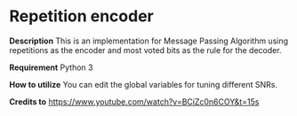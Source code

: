 # Repetition encoder
**Description**
This is an implementation for Message Passing Algorithm using repetitions as the encoder and most voted bits as the rule for the decoder.

**Requirement**
Python 3

**How to utilize**
You can edit the global variables for tuning different SNRs.

**Credits to**
https://www.youtube.com/watch?v=BCiZc0n6COY&t=15s

